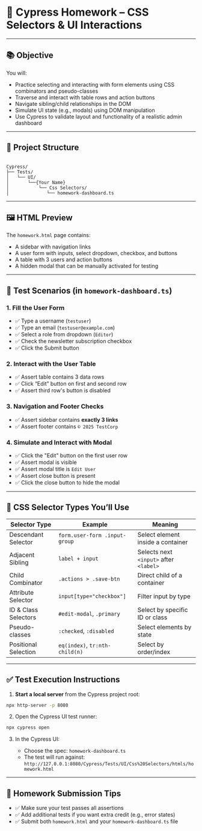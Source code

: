 ﻿# 🧪 Cypress Homework – CSS Selectors & UI Interactions

---

## 📚 Objective

You will:
- Practice selecting and interacting with form elements using CSS combinators and pseudo-classes
- Traverse and interact with table rows and action buttons
- Navigate sibling/child relationships in the DOM
- Simulate UI state (e.g., modals) using DOM manipulation
- Use Cypress to validate layout and functionality of a realistic admin dashboard

---

## 🧰 Project Structure

```

Cypress/
├── Tests/
│   └── UI/
│       └──{Your Name}
│           └── Css Selectors/
│              └── homework-dashboard.ts

````

---

## 🖼️ HTML Preview

The `homework.html` page contains:

- A sidebar with navigation links
- A user form with inputs, select dropdown, checkbox, and buttons
- A table with 3 users and action buttons
- A hidden modal that can be manually activated for testing

---

## 🧪 Test Scenarios (in `homework-dashboard.ts`)

### 1. **Fill the User Form**

- ✅ Type a username (`testuser`)
- ✅ Type an email (`testuser@example.com`)
- ✅ Select a role from dropdown (`Editor`)
- ✅ Check the newsletter subscription checkbox
- ✅ Click the Submit button

### 2. **Interact with the User Table**

- ✅ Assert table contains 3 data rows
- ✅ Click “Edit” button on first and second row
- ✅ Assert third row's button is disabled

### 3. **Navigation and Footer Checks**

- ✅ Assert sidebar contains **exactly 3 links**
- ✅ Assert footer contains `© 2025 TestCorp`

### 4. **Simulate and Interact with Modal**

- ✅ Click the "Edit" button on the first user row
- ✅ Assert modal is visible
- ✅ Assert modal title is `Edit User`
- ✅ Assert close button is present
- ✅ Click the close button to hide the modal

---

## 🧠 CSS Selector Types You’ll Use

| Selector Type               | Example                          | Meaning                                  |
|-----------------------------|----------------------------------|------------------------------------------|
| Descendant Selector         | `form.user-form .input-group`    | Select element inside a container        |
| Adjacent Sibling            | `label + input`                  | Selects next `<input>` after `<label>`   |
| Child Combinator            | `.actions > .save-btn`           | Direct child of a container              |
| Attribute Selector          | `input[type="checkbox"]`         | Filter input by type                     |
| ID & Class Selectors        | `#edit-modal`, `.primary`        | Select by specific ID or class           |
| Pseudo-classes              | `:checked`, `:disabled`          | Select elements by state                 |
| Positional Selection        | `eq(index)`, `tr:nth-child(n)`   | Select by order/index                    |

---

## ✅ Test Execution Instructions

1. **Start a local server** from the Cypress project root:

```bash
npx http-server -p 8080
````

2. Open the Cypress UI test runner:

```bash
npx cypress open
```

3. In the Cypress UI:

    * Choose the spec: `homework-dashboard.ts`
    * The test will run against:
      `http://127.0.0.1:8080/Cypress/Tests/UI/Css%20Selectors/htmls/homework.html`

---

## 📌 Homework Submission Tips

* ✅ Make sure your test passes all assertions
* ✅ Add additional tests if you want extra credit (e.g., error states)
* ✅ Submit both `homework.html` and your `homework-dashboard.ts` file
